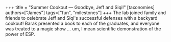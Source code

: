 +++
title = "Summer Cookout — Goodbye, Jeff and Siqi!"
[taxonomies]
authors=["James"]
tags=["fun", "milestones"]
+++
The lab joined family and friends to celebrate Jeff and Siqi's successful defenses with a backyard cookout! Barak presented a book to each of the graduates, and everyone was treated to a magic show … um, I mean scientific demonstration of the power of ESP.